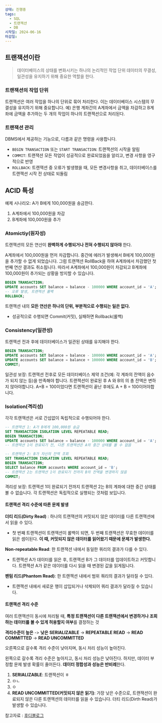 ```yaml
---
상태: 진행중
tags:
  - SQL
  - 트랜잭션
  - DB
시작일: 2024-06-16
마감일:
---
```

## 트랜잭션이란
> 데이터베이스의 상태를 변화시키는 하나의 논리적인 작업 단위
> 데이터의 무결성, 일관성을 유지하기 위해 중요한 역할을 한다.

### 트랜잭션의 작업 단위
트랜잭션은 여러 작업을 하나의 단위로 묶어 처리한다. 이는 데이터베이스 시스템의 무결성을 유지하기 위해 중요합니다. 예) 은행 계좌간의 A계좌에서 금액을 차감하고 B계좌에 금액을 추가하는 두 개의 작업이 하나의 트랜잭션으로 처리된다.

### 트랜잭션 관리
DBMS에서 제공하는 기능으로, 다름과 같은 명령을 사용합니다.
- `BEGIN TRANSACTION` 또는 `START TRANSACTION`: 트랜잭션의 시작을 알림
- `COMMIT`: 트랜잭션 모든 작업이 성공적으로 완료되었음을 알리고, 변경 사항을 영구적으로 반영
- `ROLLBACK`: 트랜잭션 중 오류가 발생했을 때, 모든 변경사항을 취고, 데이터베이스를 트랜잭션 시작 전 상태로 되돌림


## ACID 특성

예제 시나리오: A가 B에게 100,000원을 송금한다.
1. A계좌에서 100,000원을 차감
2. B계좌에 100,000원을 추가
### Atomictiy(원자성)
트랜잭션의 모든 연산이 **완벽하게 수행되거나 전혀 수행되지 않아야**  한다.

A계좌에서 100,000원을 먼저 차감합니다. 중간에 에러가 발생해서 B에게 100,000원을 추가할 수 없게 되었습니다. 그럼 트랜잭션 RollBack을 하여 A계좌에서 차감했던 첫번째 연산 결과도 취소됩니다. 따라서 A계좌에서 100,000원이 차감되고 B계좌에 100,000원이 추가되는 상황을 방지할 수 있습니다.
```SQL
BEGIN TRANSACTION; 
UPDATE accounts SET balance = balance - 100000 WHERE account_id = 'A'; 
-- 오류 발생, 트랜잭션 롤백 
ROLLBACK;
```

트랜잭션 내의 **모든 연산은 하나의 단위, 부분적으로 수행되는 일은 없다.**
- 성공적으로 수행되면 Commit(커밋), 실패하면 Rollback(롤백)

### Consistency(일관성)
트랜잭션 전과 후에 데이터베이스가 일관된 상태를 유지해야 한다.
```SQL
BEGIN TRANSACTION; 
UPDATE accounts SET balance = balance - 100000 WHERE account_id = 'A'; 
UPDATE accounts SET balance = balance + 100000 WHERE account_id = 'B'; 
COMMIT;
```

일관성 보장: 트랜잭션 전후로 모든 데이터베이스 제약 조건(예: 각 계좌의 잔액이 음수가 되지 않는 등)을 만족해야 합니다.  트랜잭션이 완료된 후 A 와 B의 의 총 잔액은 변하지 않아야합니다.
A+B = 100이었다면 트랜잭션이 끝난 후에도 A + B = 100이어야합니다.

### Isolation(격리성)
각각 트랜잭션은 서로 간섭없이 독립적으로 수행되어야 한다.
```SQL
-- 트랜잭션 1: A가 B에게 100,000원 송금 
SET TRANSACTION ISOLATION LEVEL REPEATABLE READ; 
BEGIN TRANSACTION; 
UPDATE accounts SET balance = balance - 100000 WHERE account_id = 'A'; 
-- 트랜잭션 1이 완료되기 전, 다른 트랜잭션은 A의 중간 상태를 볼 수 없음 

-- 트랜잭션 2: B가 자신의 잔액 조회 
SET TRANSACTION ISOLATION LEVEL REPEATABLE READ; 
BEGIN TRANSACTION; 
SELECT balance FROM accounts WHERE account_id = 'B'; 
-- 트랜잭션 2는 트랜잭션 1이 완료되기 전까지 B의 잔액을 변경하지 않음 
COMMIT;
```

격리성 보장: 트랜잭션 1이 완료되기 전까지 트랜잭션 2는 B의 계좌에 대한 중간 상태를 볼 수 없습니다. 각 트랜잭션은 독립적으로 실행되는 것처럼 보입니다.


#### 트랜잭션 격리 수준에 따른 문제 발생
**더티 리드(Dirty Read)** : 하나의 트랜잭션의 커밋되지 않은 데이터를 다른 트랜잭션에서 읽을 수 있다.
- 첫 번째 트랜잭션이 트랜잭션이 롤백이 되면, 두 번째 트랜잭션은 무효한 데이터를 읽은 셈이된다. **이 때, 커밋되지 않은 데이터를 읽어왔기 때문에 문제가 발생한다.** 


**Non-repeatable Read**: 한 트랜잭션 내에서 동일한 쿼리의 결과가 다를 수 있다.
- 트랜잭션 A가 데이터를 읽은 후, 트랜잭션 B가 그 데이터를 업데이트하고 커밋합니다. 트랜잭션 A가 같은 데이터를 다시 읽을 때 변경된 값을 읽게됩니다.


**팬텀 리드(Phantom Read)**: 한 트랜잭션 내에서 범위 쿼리의 결과가 달라질 수 있다.
- 트랜잭션 내에서 새로운 행이 삽입되거나 삭제되어 쿼리 결과가 달라질 수 있습니다.


#### 트랜잭션 격리 수준
여러 트랜잭션이 동시에 처리될 때, **특정 트랜잭션이 다른 트랜잭션에서 변경하거나 조회하는 데이터를 볼 수 있게 허용할지 여부**를 결정하는 것

**격리수준이 높은** -> **낮은**
**SERIALIZABLE**  -> **REPEATABLE READ** ->  **READ COMMITTED** -> **READ UNCOMMITTED**

오른쪽으로 갈수록 격리 수준이 낮아지며, 동시 처리 성능이 높아진다.

왼쪽으로 갈수록 격리 수준은 높아지고, 동시 처리 성능은 낮아진다. 하지만, 데이터 부정합 문제 발생 확률이 줄어든다. **데이터 정합성과 성능은 반비례**한다.


1. **SERIALIZABLE**: 트랜잭션이 ㅎ
2. ㅁㄴ
3. ㅇ
4. **READ UNCOMMITTED(커밋되지 않은 읽기)**: 가장 낮은 수준으로, 트랜잭션이 완료되지 않은 다른 트랜잭션의 데이터를 읽을 수 있습니다.  더티 리드(Dirth Read)가 발생할 수 있습니다.


참고자료 : [후디블로그](https://hudi.blog/transaction-isolation-level/#%EB%8D%94%ED%8B%B0-%EB%A6%AC%EB%93%9C-Dirty-Read)
